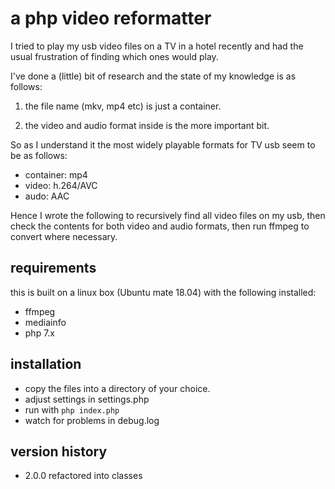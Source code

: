 # a php video reformatter

I tried to play my usb video files on a TV in a hotel recently and had the usual frustration of finding which ones would play.

I've done a (little) bit of research and the state of my knowledge is as follows:

1) the file name (mkv, mp4 etc) is just a container.

2) the video and audio format inside is the more important bit.

So as I understand it the most widely playable formats for TV usb seem to be as follows:

* container: mp4
* video: h.264/AVC
* audo: AAC

Hence I wrote the following to recursively find all video files on my usb, then check the contents for both video and audio formats, then run ffmpeg to convert where necessary.

## requirements

this is built on a linux box (Ubuntu mate 18.04) with the following installed:

* ffmpeg
* mediainfo
* php 7.x

## installation

* copy the files into  a directory of your choice.
* adjust settings in settings.php
* run with `php index.php`
* watch for problems in debug.log

## version history

* 2.0.0 refactored into classes
